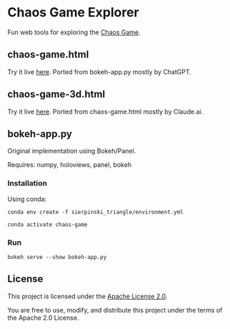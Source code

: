 # Chaos Game Explorer

Fun web tools for exploring the [Chaos Game](https://www.youtube.com/watch?v=k3V72Qvcn94).

## chaos-game.html
Try it live [here](https://herdrick.github.io/chaos-game/chaos-game.html). Ported from bokeh-app.py mostly by ChatGPT. 

## chaos-game-3d.html
Try it live [here](https://herdrick.github.io/chaos-game/chaos-game-3d.html). Ported from chaos-game.html mostly by Claude.ai. 

## bokeh-app.py
Original implementation using Bokeh/Panel.

Requires: numpy, holoviews, panel, bokeh

### Installation
Using conda:

```
conda env create -f sierpinski_triangle/environment.yml

conda activate chaos-game
```

### Run
```
bokeh serve --show bokeh-app.py
```

## License

This project is licensed under the [Apache License 2.0](https://www.apache.org/licenses/LICENSE-2.0).

You are free to use, modify, and distribute this project under the terms of the Apache 2.0 License.
